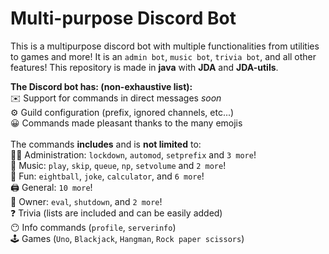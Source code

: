 # Multi-purpose Discord Bot
This is a multipurpose discord bot with multiple functionalities from utilities to games and more! It is an `admin bot`, `music bot`, `trivia bot`, and all other features! This repository is made in **java** with **JDA** and **JDA-utils**.

**The Discord bot has: (non-exhaustive list):**<br />
✉️ Support for commands in direct messages *soon* <br />
⚙️ Guild configuration (prefix, ignored channels, etc...) <br />
😀 Commands made pleasant thanks to the many emojis <br />
<br />
The commands **includes** and is **not limited** to:
<br />
👩‍💼 Administration: `lockdown`, `automod`, `setprefix` and `3 more`! <br />
🎵 Music: `play`, `skip`, `queue`, `np`, `setvolume` and `2 more`! <br />
👻 Fun: `eightball`, `joke`, `calculator`, and `6 more`! <br />
🖨️ General: `10 more`! <br />
👑 Owner: `eval`, `shutdown`, and `2 more`! <br />
❓ Trivia (lists are included and can be easily added) <br />
😶 Info commands (`profile`, `serverinfo`) <br />
🕹 Games (`Uno`, `Blackjack`, `Hangman`, `Rock paper scissors`) <br />
 <br />
